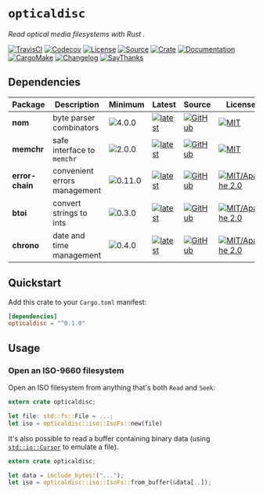 # `opticaldisc`

*Read optical media filesystems with Rust .*

[![TravisCI](https://img.shields.io/travis/althonos/opticaldisc/master.svg?maxAge=600&style=flat-square)](https://travis-ci.org/althonos/opticaldisc/branches)
[![Codecov](https://img.shields.io/codecov/c/github/althonos/opticaldisc.svg?maxAge=600&style=flat-square)](https://codecov.io/github/althonos/opticaldisc)
[![License](https://img.shields.io/badge/license-MIT-blue.svg?style=flat-square&maxAge=2678400)](https://choosealicense.com/licenses/mit/)
[![Source](https://img.shields.io/badge/source-GitHub-303030.svg?maxAge=2678400&style=flat-square)](https://github.com/althonos/opticaldisc)
[![Crate](https://img.shields.io/crates/v/opticaldisc.svg?maxAge=600&style=flat-square)](https://crates.io/crates/opticaldisc)
[![Documentation](https://img.shields.io/badge/docs-latest-4d76ae.svg?maxAge=2678400&style=flat-square)](https://docs.rs/opticaldisc)
[![CargoMake](https://img.shields.io/badge/built%20with-cargo--make-yellow.svg?maxAge=2678400&style=flat-square)](https://sagiegurari.github.io/cargo-make)
[![Changelog](https://img.shields.io/badge/keep%20a-changelog-8A0707.svg?maxAge=2678400&style=flat-square)](http://keepachangelog.com/)
[![SayThanks](https://img.shields.io/badge/say-thanks!-1EAEDB.svg?maxAge=2678400&style=flat-square)](https://saythanks.io/to/althonos)


## Dependencies

| Package | Description | Minimum | Latest  | Source | License |
| --- | --- | --- | --- | --- | --- |
| **nom** | byte parser combinators | ![4.0.0](https://img.shields.io/badge/crates.io-v4.0.0-blue.svg?style=flat-square&maxAge=2678400) | [![latest](https://img.shields.io/crates/v/nom.svg?style=flat-square&maxAge=600)](https://crates.io/crates/nom) | [![GitHub](https://img.shields.io/badge/source-GitHub-303030.svg?style=flat-square&maxAge=2678400)](https://github.com/Geal/nom)   | [![MIT](https://img.shields.io/badge/license-MIT/Unlicense-blue.svg?style=flat-square&maxAge=2678400)](https://choosealicense.com/licenses/unlicense/) |
| **memchr** | safe interface to `memchr` | ![2.0.0](https://img.shields.io/badge/crates.io-v2.0.0-blue.svg?style=flat-square&maxAge=2678400) | [![latest](https://img.shields.io/crates/v/memchr.svg?style=flat-square&maxAge=600)](https://crates.io/crates/memchr) | [![GitHub](https://img.shields.io/badge/source-GitHub-303030.svg?style=flat-square&maxAge=2678400)](https://github.com/BurntSushi/rust-memchr)   | [![MIT](https://img.shields.io/badge/license-MIT-blue.svg?style=flat-square&maxAge=2678400)](https://choosealicense.com/licenses/mit/) |
| **error-chain** | convenient errors management | ![0.11.0](https://img.shields.io/badge/crates.io-v0.11.0-orange.svg?style=flat-square&maxAge=2678400) | [![latest](https://img.shields.io/crates/v/error-chain.svg?style=flat-square&maxAge=600)](https://crates.io/crates/error-chain) | [![GitHub](https://img.shields.io/badge/source-GitHub-303030.svg?style=flat-square&maxAge=2678400)](https://github.com/rust-lang-nursery/error-chain) | [![MIT/Apache 2.0](https://img.shields.io/badge/license-MIT/Apache_2.0-blue.svg?style=flat-square&maxAge=2678400)](https://choosealicense.com/licenses/apache-2.0/) |
| **btoi** | convert strings to ints | ![0.3.0](https://img.shields.io/badge/crates.io-v0.3.0-orange.svg?style=flat-square&maxAge=2678400) | [![latest](https://img.shields.io/crates/v/btoi.svg?style=flat-square&maxAge=600)](https://crates.io/crates/btoi) | [![GitHub](https://img.shields.io/badge/source-GitHub-303030.svg?style=flat-square&maxAge=2678400)](https://github.com/niklasf/rust-btoi) | [![MIT/Apache 2.0](https://img.shields.io/badge/license-MIT/Apache_2.0-blue.svg?style=flat-square&maxAge=2678400)](https://choosealicense.com/licenses/apache-2.0/) |
| **chrono** | date and time management | ![0.4.0](https://img.shields.io/badge/crates.io-v0.4.0-orange.svg?style=flat-square&maxAge=2678400) | [![latest](https://img.shields.io/crates/v/chrono.svg?style=flat-square&maxAge=600)](https://crates.io/crates/chrono) | [![GitHub](https://img.shields.io/badge/source-GitHub-303030.svg?style=flat-square&maxAge=2678400)](https://github.com/chronotope/chrono) | [![MIT/Apache 2.0](https://img.shields.io/badge/license-MIT/Apache_2.0-blue.svg?style=flat-square&maxAge=2678400)](https://choosealicense.com/licenses/apache-2.0/)


## Quickstart

Add this crate to your `Cargo.toml` manifest:

```toml
[dependencies]
opticaldisc = "^0.1.0"
```


## Usage

### Open an ISO-9660 filesystem

Open an ISO filesystem from anything that's both `Read` and `Seek`:
```rust
extern crate opticaldisc;

let file: std::fs::File = ...;
let iso = opticaldisc::iso::IsoFs::new(file)
```

It's also possible to read a buffer containing binary data (using
[`std::io::Cursor`](https://doc.rust-lang.org/std/io/struct.Cursor.html)
to emulate a file).
```rust
extern crate opticaldisc;

let data = include_bytes!("...");
let iso = opticaldisc::iso::IsoFs::from_buffer(&data[..]);
```
